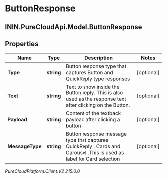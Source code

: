 # ButtonResponse

## ININ.PureCloudApi.Model.ButtonResponse

## Properties

|Name | Type | Description | Notes|
|------------ | ------------- | ------------- | -------------|
| **Type** | **string** | Button response type that captures Button and QuickReply type responses | [optional] |
| **Text** | **string** | Text to show inside the Button reply. This is also used as the response text after clicking on the Button. | [optional] |
| **Payload** | **string** | Content of the textback payload after clicking a button | [optional] |
| **MessageType** | **string** | Button response message type that captures QuickReply , Cards and Carousel .This is used  as label for Card selection | [optional] |



_PureCloudPlatform.Client.V2 215.0.0_
